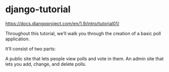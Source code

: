 # django-tutorial

https://docs.djangoproject.com/en/1.9/intro/tutorial01/

Throughout this tutorial, we’ll walk you through the creation of a basic poll application.

It’ll consist of two parts:

A public site that lets people view polls and vote in them.
An admin site that lets you add, change, and delete polls.
